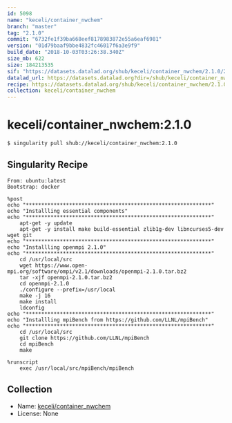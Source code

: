 ```yaml
---
id: 5098
name: "keceli/container_nwchem"
branch: "master"
tag: "2.1.0"
commit: "6732fe1f39ba668eef8178983872e55a6eaf6981"
version: "01d79baaf9bbe4832fc46017f6a3e9f9"
build_date: "2018-10-03T03:26:38.340Z"
size_mb: 622
size: 184213535
sif: "https://datasets.datalad.org/shub/keceli/container_nwchem/2.1.0/2018-10-03-6732fe1f-01d79baa/01d79baaf9bbe4832fc46017f6a3e9f9.simg"
datalad_url: https://datasets.datalad.org?dir=/shub/keceli/container_nwchem/2.1.0/2018-10-03-6732fe1f-01d79baa/
recipe: https://datasets.datalad.org/shub/keceli/container_nwchem/2.1.0/2018-10-03-6732fe1f-01d79baa/Singularity
collection: keceli/container_nwchem
---
```


# keceli/container_nwchem:2.1.0

```bash
$ singularity pull shub://keceli/container_nwchem:2.1.0
```

## Singularity Recipe

```singularity
From: ubuntu:latest
Bootstrap: docker

%post
echo "************************************************************"
echo "Installling essential components"
echo "************************************************************" 
	apt-get -y update
	apt-get -y install make build-essential zlib1g-dev libncurses5-dev wget git
echo "************************************************************"
echo "Installling openmpi 2.1.0"
echo "************************************************************"    
	cd /usr/local/src 
	wget https://www.open-mpi.org/software/ompi/v2.1/downloads/openmpi-2.1.0.tar.bz2
	tar -xjf openmpi-2.1.0.tar.bz2
	cd openmpi-2.1.0  
	./configure --prefix=/usr/local
	make -j 16
	make install
	ldconfig
echo "************************************************************"
echo "Installling mpiBench from https://github.com/LLNL/mpiBench"
echo "************************************************************"
	cd /usr/local/src
	git clone https://github.com/LLNL/mpiBench
	cd mpiBench
	make
	
%runscript
	exec /usr/local/src/mpiBench/mpiBench
```

## Collection

 - Name: [keceli/container_nwchem](https://github.com/keceli/container_nwchem)
 - License: None

